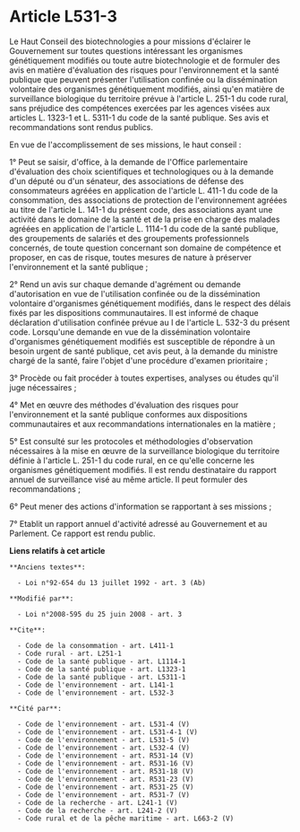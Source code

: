# Article L531-3

Le Haut Conseil des biotechnologies a pour missions d'éclairer le Gouvernement sur toutes questions intéressant les
organismes génétiquement modifiés ou toute autre biotechnologie et de formuler des avis en matière d'évaluation des risques
pour l'environnement et la santé publique que peuvent présenter l'utilisation confinée ou la dissémination volontaire des
organismes génétiquement modifiés, ainsi qu'en matière de surveillance biologique du territoire prévue à l'article L. 251-1
du code rural, sans préjudice des compétences exercées par les agences visées aux articles L. 1323-1 et L. 5311-1 du code de
la santé publique. Ses avis et recommandations sont rendus publics. 

En vue de l'accomplissement de ses missions, le haut conseil : 

1° Peut se saisir, d'office, à la demande de l'Office parlementaire d'évaluation des choix scientifiques et technologiques ou
à la demande d'un député ou d'un sénateur, des associations de défense des consommateurs agréées en application de l'article
L. 411-1 du code de la consommation, des associations de protection de l'environnement agréées au titre de l'article L. 141-1
du présent code, des associations ayant une activité dans le domaine de la santé et de la prise en charge des malades agréées
en application de l'article L. 1114-1 du code de la santé publique, des groupements de salariés et des groupements
professionnels concernés, de toute question concernant son domaine de compétence et proposer, en cas de risque, toutes
mesures de nature à préserver l'environnement et la santé publique ; 

2° Rend un avis sur chaque demande d'agrément ou demande d'autorisation en vue de l'utilisation confinée ou de la
dissémination volontaire d'organismes génétiquement modifiés, dans le respect des délais fixés par les dispositions
communautaires. Il est informé de chaque déclaration d'utilisation confinée prévue au I de l'article L. 532-3 du présent
code. Lorsqu'une demande en vue de la dissémination volontaire d'organismes génétiquement modifiés est susceptible de
répondre à un besoin urgent de santé publique, cet avis peut, à la demande du ministre chargé de la santé, faire l'objet
d'une procédure d'examen prioritaire ; 

3° Procède ou fait procéder à toutes expertises, analyses ou études qu'il juge nécessaires ; 

4° Met en œuvre des méthodes d'évaluation des risques pour l'environnement et la santé publique conformes aux dispositions
communautaires et aux recommandations internationales en la matière ; 

5° Est consulté sur les protocoles et méthodologies d'observation nécessaires à la mise en œuvre de la surveillance
biologique du territoire définie à l'article L. 251-1 du code rural, en ce qu'elle concerne les organismes génétiquement
modifiés. Il est rendu destinataire du rapport annuel de surveillance visé au même article. Il peut formuler des
recommandations ; 

6° Peut mener des actions d'information se rapportant à ses missions ; 

7° Etablit un rapport annuel d'activité adressé au Gouvernement et au Parlement. Ce rapport est rendu public.

**Liens relatifs à cet article**

	**Anciens textes**:

	  - Loi n°92-654 du 13 juillet 1992 - art. 3 (Ab)

	**Modifié par**:

	  - Loi n°2008-595 du 25 juin 2008 - art. 3

	**Cite**:

	  - Code de la consommation - art. L411-1
	  - Code rural - art. L251-1
	  - Code de la santé publique - art. L1114-1
	  - Code de la santé publique - art. L1323-1
	  - Code de la santé publique - art. L5311-1
	  - Code de l'environnement - art. L141-1
	  - Code de l'environnement - art. L532-3

	**Cité par**:

	  - Code de l'environnement - art. L531-4 (V)
	  - Code de l'environnement - art. L531-4-1 (V)
	  - Code de l'environnement - art. L531-5 (V)
	  - Code de l'environnement - art. L532-4 (V)
	  - Code de l'environnement - art. R531-14 (V)
	  - Code de l'environnement - art. R531-16 (V)
	  - Code de l'environnement - art. R531-18 (V)
	  - Code de l'environnement - art. R531-23 (V)
	  - Code de l'environnement - art. R531-25 (V)
	  - Code de l'environnement - art. R531-7 (V)
	  - Code de la recherche - art. L241-1 (V)
	  - Code de la recherche - art. L241-2 (V)
	  - Code rural et de la pêche maritime - art. L663-2 (V)
